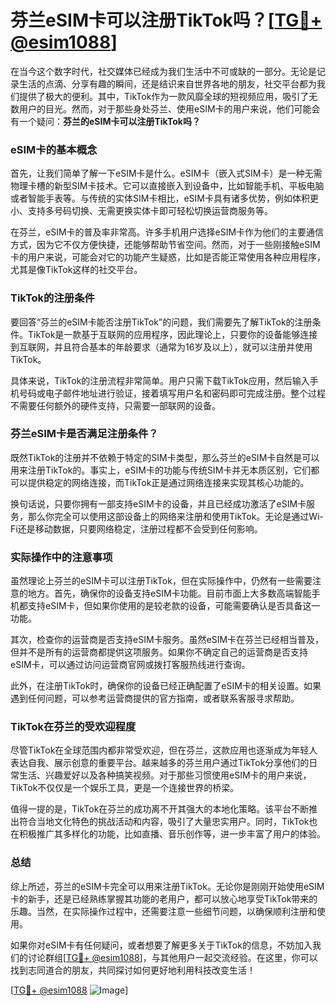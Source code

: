 # 芬兰eSIM卡可以注册TikTok吗？[[TG💪+ @esim1088](https://t.me/s/esim1088)]

在当今这个数字时代，社交媒体已经成为我们生活中不可或缺的一部分。无论是记录生活的点滴、分享有趣的瞬间，还是结识来自世界各地的朋友，社交平台都为我们提供了极大的便利。其中，TikTok作为一款风靡全球的短视频应用，吸引了无数用户的目光。然而，对于那些身处芬兰、使用eSIM卡的用户来说，他们可能会有一个疑问：**芬兰的eSIM卡可以注册TikTok吗？**

### eSIM卡的基本概念

首先，让我们简单了解一下eSIM卡是什么。eSIM卡（嵌入式SIM卡）是一种无需物理卡槽的新型SIM卡技术。它可以直接嵌入到设备中，比如智能手机、平板电脑或者智能手表等。与传统的实体SIM卡相比，eSIM卡具有诸多优势，例如体积更小、支持多号码切换、无需更换实体卡即可轻松切换运营商服务等。

在芬兰，eSIM卡的普及率非常高。许多手机用户选择eSIM卡作为他们的主要通信方式，因为它不仅方便快捷，还能够帮助节省空间。然而，对于一些刚接触eSIM卡的用户来说，可能会对它的功能产生疑惑，比如是否能正常使用各种应用程序，尤其是像TikTok这样的社交平台。

### TikTok的注册条件

要回答“芬兰的eSIM卡能否注册TikTok”的问题，我们需要先了解TikTok的注册条件。TikTok是一款基于互联网的应用程序，因此理论上，只要你的设备能够连接到互联网，并且符合基本的年龄要求（通常为16岁及以上），就可以注册并使用TikTok。

具体来说，TikTok的注册流程非常简单。用户只需下载TikTok应用，然后输入手机号码或电子邮件地址进行验证，接着填写用户名和密码即可完成注册。整个过程不需要任何额外的硬件支持，只需要一部联网的设备。

### 芬兰eSIM卡是否满足注册条件？

既然TikTok的注册并不依赖于特定的SIM卡类型，那么芬兰的eSIM卡自然是可以用来注册TikTok的。事实上，eSIM卡的功能与传统SIM卡并无本质区别，它们都可以提供稳定的网络连接，而TikTok正是通过网络连接来实现其核心功能的。

换句话说，只要你拥有一部支持eSIM卡的设备，并且已经成功激活了eSIM卡服务，那么你完全可以使用这部设备上的网络来注册和使用TikTok。无论是通过Wi-Fi还是移动数据，只要网络稳定，注册过程都不会受到任何影响。

### 实际操作中的注意事项

虽然理论上芬兰的eSIM卡可以注册TikTok，但在实际操作中，仍然有一些需要注意的地方。首先，确保你的设备支持eSIM卡功能。目前市面上大多数高端智能手机都支持eSIM卡，但如果你使用的是较老款的设备，可能需要确认是否具备这一功能。

其次，检查你的运营商是否支持eSIM卡服务。虽然eSIM卡在芬兰已经相当普及，但并不是所有的运营商都提供这项服务。如果你不确定自己的运营商是否支持eSIM卡，可以通过访问运营商官网或拨打客服热线进行查询。

此外，在注册TikTok时，确保你的设备已经正确配置了eSIM卡的相关设置。如果遇到任何问题，可以参考运营商提供的官方指南，或者联系客服寻求帮助。

### TikTok在芬兰的受欢迎程度

尽管TikTok在全球范围内都非常受欢迎，但在芬兰，这款应用也逐渐成为年轻人表达自我、展示创意的重要平台。越来越多的芬兰用户通过TikTok分享他们的日常生活、兴趣爱好以及各种搞笑视频。对于那些习惯使用eSIM卡的用户来说，TikTok不仅仅是一个娱乐工具，更是一个连接世界的桥梁。

值得一提的是，TikTok在芬兰的成功离不开其强大的本地化策略。该平台不断推出符合当地文化特色的挑战活动和内容，吸引了大量忠实用户。同时，TikTok也在积极推广其多样化的功能，比如直播、音乐创作等，进一步丰富了用户的体验。

### 总结

综上所述，芬兰的eSIM卡完全可以用来注册TikTok。无论你是刚刚开始使用eSIM卡的新手，还是已经熟练掌握其功能的老用户，都可以放心地享受TikTok带来的乐趣。当然，在实际操作过程中，还需要注意一些细节问题，以确保顺利注册和使用。

如果你对eSIM卡有任何疑问，或者想要了解更多关于TikTok的信息，不妨加入我们的讨论群组[[TG💪+ @esim1088](https://t.me/s/esim1088)]，与其他用户一起交流经验。在这里，你可以找到志同道合的朋友，共同探讨如何更好地利用科技改变生活！

[[TG💪+ @esim1088](https://t.me/s/esim1088) ![Image](https://i.postimg.cc/4NQfJmqS/Snipaste-2025-05-13-00-14-12.png)]